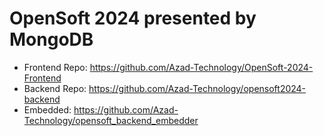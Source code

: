 # OpenSoft 2024 presented by MongoDB

- Frontend Repo: https://github.com/Azad-Technology/OpenSoft-2024-Frontend
- Backend Repo: https://github.com/Azad-Technology/opensoft2024-backend
- Embedded: https://github.com/Azad-Technology/opensoft_backend_embedder


